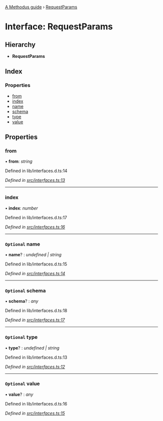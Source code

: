 [A Methodus guide](../README.md) › [RequestParams](requestparams.md)

# Interface: RequestParams

## Hierarchy

* **RequestParams**

## Index

### Properties

* [from](requestparams.md#from)
* [index](requestparams.md#index)
* [name](requestparams.md#optional-name)
* [schema](requestparams.md#optional-schema)
* [type](requestparams.md#optional-type)
* [value](requestparams.md#optional-value)

## Properties

###  from

• **from**: *string*

Defined in lib/interfaces.d.ts:14

*Defined in [src/interfaces.ts:13](https://github.com/nodulusteam/methodus.dev/blob/3099105/modules/platform/platform-rest/src/interfaces.ts#L13)*

___

###  index

• **index**: *number*

Defined in lib/interfaces.d.ts:17

*Defined in [src/interfaces.ts:16](https://github.com/nodulusteam/methodus.dev/blob/3099105/modules/platform/platform-rest/src/interfaces.ts#L16)*

___

### `Optional` name

• **name**? : *undefined | string*

Defined in lib/interfaces.d.ts:15

*Defined in [src/interfaces.ts:14](https://github.com/nodulusteam/methodus.dev/blob/3099105/modules/platform/platform-rest/src/interfaces.ts#L14)*

___

### `Optional` schema

• **schema**? : *any*

Defined in lib/interfaces.d.ts:18

*Defined in [src/interfaces.ts:17](https://github.com/nodulusteam/methodus.dev/blob/3099105/modules/platform/platform-rest/src/interfaces.ts#L17)*

___

### `Optional` type

• **type**? : *undefined | string*

Defined in lib/interfaces.d.ts:13

*Defined in [src/interfaces.ts:12](https://github.com/nodulusteam/methodus.dev/blob/3099105/modules/platform/platform-rest/src/interfaces.ts#L12)*

___

### `Optional` value

• **value**? : *any*

Defined in lib/interfaces.d.ts:16

*Defined in [src/interfaces.ts:15](https://github.com/nodulusteam/methodus.dev/blob/3099105/modules/platform/platform-rest/src/interfaces.ts#L15)*

